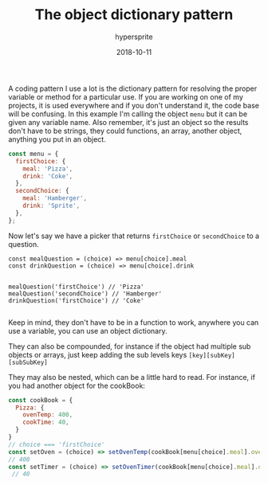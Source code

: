 ﻿---
author: "hypersprite"
title: "The object dictionary pattern"
date: "2018-10-11"
cover: "./images/hs-mg-7219.jpg"
category: "tech"
---


A coding pattern I use a lot is the dictionary pattern for resolving the proper variable or method for a particular use. If you are working on one of my projects, it is used everywhere and if you don't understand it, the code base will be confusing. In this example I'm calling the object `menu` but it can be given any variable name. Also remember, it's just an object so the results don't have to be strings, they could functions, an array, another object, anything you put in an object.


```js
const menu = {
  firstChoice: {
    meal: 'Pizza',
    drink: 'Coke',
  },
  secondChoice: {
    meal: 'Hamberger',
    drink: 'Sprite',
  },
};
```
Now let's say we have a picker that returns `firstChoice` or `secondChoice` to a question.


```
const mealQuestion = (choice) => menu[choice].meal
const drinkQuestion = (choice) => menu[choice].drink


mealQuestion('firstChoice') // 'Pizza'
mealQuestion('secondChoice') // 'Hamberger'
drinkQuestion('firstChoice') // 'Coke'


``` 


Keep in mind, they don't have to be in a function to work, anywhere you can use a variable, you can use an object dictionary.


They can also be compounded, for instance if the object had multiple sub objects or arrays, just keep adding the sub levels keys `[key][subKey][subSubKey]`


They may also be nested, which can be a little hard to read. For instance, if you had another object for the cookBook:


```js
const cookBook = {
  Pizza: {
    ovenTemp: 400,
    cookTime: 40,
  }
}
// choice === 'firstChoice'
const setOven = (choice) => setOvenTemp(cookBook[menu[choice].meal].ovenTemp);
// 400
const setTimer = (choice) => setOvenTimer(cookBook[menu[choice].meal].ovenTime);
 // 40


```